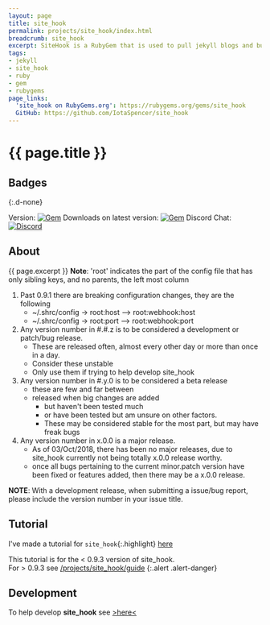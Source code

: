 ```yaml
---
layout: page
title: site_hook
permalink: projects/site_hook/index.html
breadcrumb: site_hook
excerpt: SiteHook is a RubyGem that is used to pull jekyll blogs and build them as a intermediary between a git service webhook and a production server.
tags:
- jekyll
- site_hook
- ruby
- gem
- rubygems
page_links:
  'site_hook on RubyGems.org': https://rubygems.org/gems/site_hook
  GitHub: https://github.com/IotaSpencer/site_hook
---
```

# {{ page.title }}

## Badges
{:.d-none}

Version: [![Gem](https://img.shields.io/gem/v/site_hook.svg?style=plastic)](https://github.com/IotaSpencer/site_hook)
Downloads on latest version: [![Gem](https://img.shields.io/gem/dtv/site_hook.svg?style=plastic)](https://rubygems.org/gems/site_hook)
Discord Chat: [![Discord](https://img.shields.io/discord/497246541053165570.svg?logo=discord&style=plastic)](https://discord.gg/999b6Rr)


## About

{{ page.excerpt }}
**Note**: 'root' indicates the part of the config file that has only sibling keys, and no parents, the left most column

1. Past 0.9.1 there are breaking configuration changes, they are the following
   * ~/.shrc/config -> root:host --> root:webhook:host
   * ~/.shrc/config -> root:port --> root:webhook:port
1. Any version number in #.#.z is to be considered a development or patch/bug release.
   * These are released often, almost every other day or more than once in a day.
   * Consider these unstable
   * Only use them if trying to help develop site_hook
1. Any version number in #.y.0 is to be considered a beta release
   * these are few and far between
   * released when big changes are added
     * but haven't been tested much
     * or have been tested but am unsure on other factors.
     * These may be considered stable for the most part, but may have freak bugs
1. Any version number in x.0.0 is a major release.
   * As of 03/Oct/2018, there has been no major releases, due to site_hook currently not being totally x.0.0 release worthy.
   * once all bugs pertaining to the current minor.patch version have been fixed or features added, then there may be a x.0.0 release.


**NOTE**: With a development release, when submitting a issue/bug report, please include the version number in your issue title.

## Tutorial

I've made a tutorial for `site_hook`{:.highlight} [here](/projects/site_hook/tutorial/)

This tutorial is for the < 0.9.3 version of site_hook.  
For > 0.9.3 see [/projects/site_hook/guide](/projects/site_hook/guide/)
{:.alert .alert-danger}
## Development

To help develop **site_hook** see [>here<](/projects/site_hook/developing)
